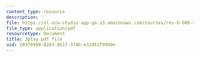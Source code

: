```yaml
---
content_type: resource
description: ''
file: https://ol-ocw-studio-app-qa.s3.amazonaws.com/courses/res-6-006-video-demonstrations-in-lasers-and-optics-spring-2008/203f69980203861f374be32d61f9940e_LixwAXsN8vg.pdf
file_type: application/pdf
resourcetype: Document
title: 3play pdf file
uid: 203f6998-0203-861f-374b-e32d61f9940e
---
```

